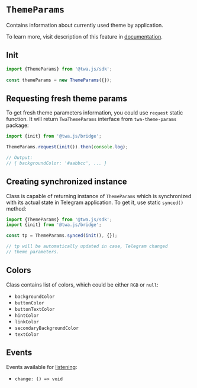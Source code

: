 # `ThemeParams`

Contains information about currently used theme by application.

To learn more, visit description of this feature
in [documentation](../../../features/theme).

## Init

```typescript  
import {ThemeParams} from '@twa.js/sdk';
  
const themeParams = new ThemeParams({});  
```

## Requesting fresh theme params

To get fresh theme parameters information, you could use `request` static
function. It will return `TwaThemeParams` interface from `twa-theme-params`
package:

```typescript
import {init} from '@twa.js/bridge';

ThemeParams.request(init()).then(console.log);

// Output:
// { backgroundColor: '#aabbcc', ... }
```

## Creating synchronized instance

Class is capable of returning instance of `ThemeParams` which
is synchronized with its actual state in Telegram application. To
get it, use static `synced()` method:

```typescript
import {ThemeParams} from '@twa.js/sdk';
import {init} from '@twa.js/bridge';

const tp = ThemeParams.synced(init(), {});

// tp will be automatically updated in case, Telegram changed
// theme parameters.
```

## Colors

Class contains list of colors, which could be either `RGB` or `null`:

- `backgroundColor`
- `buttonColor`
- `buttonTextColor`
- `hintColor`
- `linkColor`
- `secondaryBackgroundColor`
- `textColor`

## Events

Events available for [listening](../about#events):

- `change: () => void`